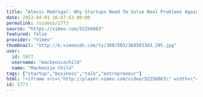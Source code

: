```yaml
---
title: "Alexis Madrigal: Why Startups Need To Solve Real Problems Again"
date: 2013-04-01 16:47:53 00:00
permalink: /videos/1773
source: "https://vimeo.com/52256863"
featured: false
provider: "Vimeo"
thumbnail: "http://b.vimeocdn.com/ts/360/503/360503343_295.jpg"
user:
  id: 1877
  username: "mackenziechild"
  name: "Mackenzie Child"
tags: ["startup","business","talk","entrepreneur"]
html: "<iframe src=\"http://player.vimeo.com/video/52256863\" width=\"480\" height=\"360\" frameborder=\"0\" webkitAllowFullScreen mozallowfullscreen allowFullScreen></iframe>"
id: 1773
---
```


